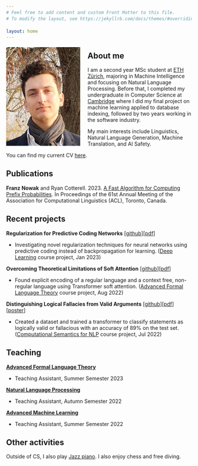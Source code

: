 ```yaml
---
# Feel free to add content and custom Front Matter to this file.
# To modify the layout, see https://jekyllrb.com/docs/themes/#overriding-theme-defaults

layout: home
---
```


<img style="float: left; padding-right:20px; padding-top:5px"  width="201" height="268" src="assets/images/portrait.jpg">

## About me
I am a second year MSc student at [ETH Zürich](https://ethz.ch/), majoring in Machine Intelligence and focusing on Natural Language Processing. Before that, I completed my undergraduate in Computer Science at [Cambridge](https://www.cam.ac.uk/) where I did my final project on machine learning applied to database indexing, followed by two years working in the software industry.

My main interests include Linguistics, Natural Language Generation, Machine Translation, and AI Safety.

You can find my current CV [here](assets/documents/CV_2022.pdf).

## Publications

**Franz Nowak** and Ryan Cotterell. 2023. [A Fast Algorithm for Computing Prefix Probabilities](https://arxiv.org/abs/2306.02303). In Proceedings of the 61st Annual Meeting of the Association for Computational Linguistics (ACL), Toronto, Canada.

## Recent projects

**Regularization for Predictive Coding Networks** [[github](https://github.com/andreakiro/regularization-pc)][[pdf](assets/documents/Predictive_Coding.pdf)]
* Investigating novel regularization techniques for neural networks using predictive coding instead of backpropagation for learning. ([Deep Learning](http://da.inf.ethz.ch/teaching/2022/DeepLearning/) course project, Jan 2023)

**Overcoming Theoretical Limitations of Soft Attention** [[github](https://github.com/giacomocamposampiero/palindrome-transformer)][[pdf](assets/documents/Palindrome_Transformer.pdf)]
* Found explicit encoding of a regular language and a context free, non-regular language using Transformer soft attention. ([Advanced Formal Language Theory](https://rycolab.io/classes/aflt-s22/) course project, Aug 2022)

**Distinguishing Logical Fallacies from Valid Arguments** [[github](https://github.com/franznowak/kialoparser)][[pdf](assets/documents/Fallacy_Detection.pdf)][[poster](assets/documents/CSNLP_Poster.pdf)]
* Created a dataset and trained a transformer to classify statements as logically valid or fallacious with an accuracy of 89% on the test set. ([Computational Semantics for NLP](http://www.mrinmaya.io/teaching_csnlp22) course project, Jul 2022)


## Teaching

**[Advanced Formal Language Theory](https://rycolab.io/classes/aflt-s23/)**
* Teaching Assistant, Summer Semester 2023

**[Natural Language Processing](https://rycolab.io/classes/intro-nlp-f22/)**
* Teaching Assistant, Autumn Semester 2022

**[Advanced Machine Learning](https://studentservices.uzh.ch/uzh/anonym/vvz/?sap-language=EN&sap-ui-language=EN#/details/2021/004/E/51111470)**
* Teaching Assistant, Summer Semester 2022


## Other activities

Outside of CS, I also play [Jazz piano](https://www.instagram.com/franznowakjazz). I also enjoy chess and free diving.
